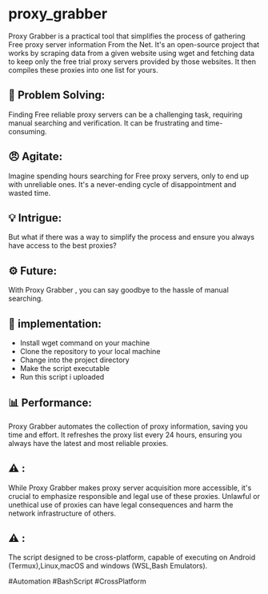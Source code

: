 # proxy_grabber
Proxy Grabber is a practical tool that simplifies the process of gathering Free proxy server information From the Net. It's an open-source project that works by scraping data from a given website using wget and fetching data to keep only the free trial proxy servers provided by those websites. It then compiles these proxies into one list for yours.

## 🤔 Problem Solving:
Finding Free reliable proxy servers can be a challenging task, requiring manual searching and verification. It can be frustrating and time-consuming.

## 😠 Agitate: 
Imagine spending hours searching for Free proxy servers, only to end up with unreliable ones. It's a never-ending cycle of disappointment and wasted time.

## 💡 Intrigue: 
But what if there was a way to simplify the process and ensure you always have access to the best proxies?

## ⚙️ Future: 
With Proxy Grabber , you can say goodbye to the hassle of manual searching.

## 📲 implementation:
* Install wget command on your machine
* Clone the repository to your local machine
* Change into the project directory
* Make the script executable
* Run this script i uploaded

## 📊 Performance:
Proxy Grabber automates the collection of proxy information, saving you time and effort. It refreshes the proxy list every 24 hours, ensuring you always have the latest and most reliable proxies. 


## ⚠️ : 
While Proxy Grabber makes proxy server acquisition more accessible, it's crucial to emphasize responsible and legal use of these proxies. Unlawful or unethical use of proxies can have legal consequences and harm the network infrastructure of others.

## ⚠️ :
The script designed to be cross-platform, capable of executing on Android (Termux),Linux,macOS and windows (WSL,Bash Emulators).
 
#Automation #BashScript #CrossPlatform
